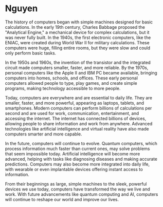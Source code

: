 # Nguyen
The history of computers began with simple machines designed for basic calculations. In the early 19th century, Charles Babbage proposed the "Analytical Engine," a mechanical device for complex calculations, but it was never fully built. In the 1940s, the first electronic computers, like the ENIAC, were created during World War II for military calculations. These computers were huge, filling entire rooms, but they were slow and could only perform basic tasks.

In the 1950s and 1960s, the invention of the transistor and the integrated circuit made computers smaller, faster, and more reliable. By the 1970s, personal computers like the Apple II and IBM PC became available, bringing computers into homes, schools, and offices. These early personal computers allowed people to type, play games, and create simple programs, making technology accessible to more people.

Today, computers are everywhere and are essential to daily life. They are smaller, faster, and more powerful, appearing as laptops, tablets, and smartphones. Modern computers can perform billions of calculations per second and are used for work, communication, entertainment, and accessing the internet. The internet has connected billions of devices, allowing people to share information and work from anywhere. Advanced technologies like artificial intelligence and virtual reality have also made computers smarter and more capable.

In the future, computers will continue to evolve. Quantum computers, which process information much faster than current ones, may solve problems that seem impossible today. Artificial intelligence will become more advanced, helping with tasks like diagnosing diseases and making accurate predictions. Computers may also become more integrated into daily life, with wearable or even implantable devices offering instant access to information.

From their beginnings as large, simple machines to the sleek, powerful devices we use today, computers have transformed the way we live and work. With future advancements like quantum computing and AI, computers will continue to reshape our world and improve our lives.